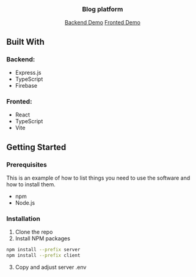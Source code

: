 <p align="center">
  <h3 align="center">Blog platform</h3>
  <p align="center">
    <a href="https://blog-platform-server.vercel.app/">Backend Demo</a>
    <a href="#">Fronted Demo</a>
  </p>
</p>

## Built With

### Backend:

- Express.js
- TypeScript
- Firebase

### Fronted:

- React
- TypeScript
- Vite

## Getting Started

### Prerequisites

This is an example of how to list things you need to use the software and how to install them.

- npm
- Node.js

### Installation

1. Clone the repo
2. Install NPM packages

```sh
npm install --prefix server
npm install --prefix client
```

3. Copy and adjust server .env
